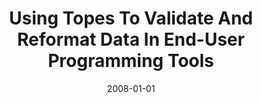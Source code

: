 ---
title: "Using Topes To Validate And Reformat Data In End-User Programming Tools"
date: 2008-01-01
venue: "Proceedings of the 4th international workshop on End-user software engineering, WEUSE '08, Leipzig, Germany, May 12, 2008"
paperurl: https://doi.org/10.1145/1370847.1370850
authors: "Christopher Scaffidi, Allen Cypher, Sebastian G Elbaum, Andhy Koesnandar, James Lin, Brad A Myers and Mary Shaw"
---